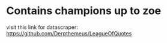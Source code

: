 # Contains champions up to zoe

visit this link for datascraper: https://github.com/Derpthemeus/LeagueOfQuotes
